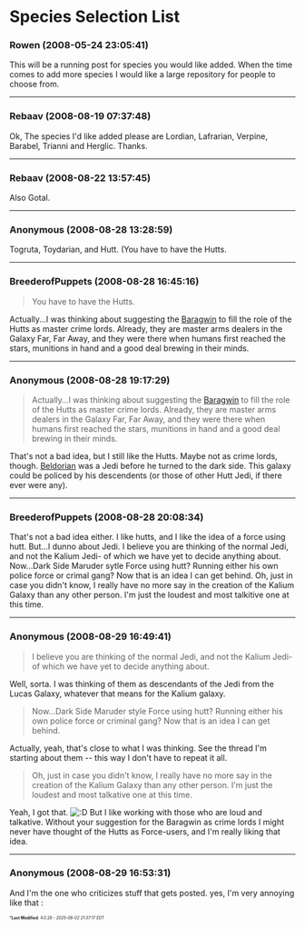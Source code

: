 # Species Selection List

### **Rowen** (2008-05-24 23:05:41)

This will be a running post for species you would like added. When the time comes to add more species I would like a large repository for people to choose from.

---

### **Rebaav** (2008-08-19 07:37:48)

Ok,
The species I'd like added please are Lordian, Lafrarian, Verpine, Barabel, Trianni and Herglic.
Thanks.

---

### **Rebaav** (2008-08-22 13:57:45)

Also Gotal.

---

### **Anonymous** (2008-08-28 13:28:59)

Togruta, Toydarian, and Hutt. (You have to have the Hutts.

---

### **BreederofPuppets** (2008-08-28 16:45:16)

> You have to have the Hutts.

Actually...I was thinking about suggesting the [Baragwin](http://starwars.wikia.com/wiki/Baragwin "http://starwars.wikia.com/wiki/Baragwin") to fill the role of the Hutts as master crime lords. Already, they are master arms dealers in the Galaxy Far, Far Away, and they were there when humans first reached the stars, munitions in hand and a good deal brewing in their minds.

---

### **Anonymous** (2008-08-28 19:17:29)

> Actually&#8230;I was thinking about suggesting the [Baragwin](http://starwars.wikia.com/wiki/Baragwin "http://starwars.wikia.com/wiki/Baragwin") to fill the role of the Hutts as master crime lords. Already, they are master arms dealers in the Galaxy Far, Far Away, and they were there when humans first reached the stars, munitions in hand and a good deal brewing in their minds.

That's not a bad idea, but I still like the Hutts. Maybe not as crime lords, though. [Beldorian](http://starwars.wikia.com/wiki/Beldorion "http://starwars.wikia.com/wiki/Beldorion") was a Jedi before he turned to the dark side. This galaxy could be policed by his descendents (or those of other Hutt Jedi, if there ever were any).

---

### **BreederofPuppets** (2008-08-28 20:08:34)

That's not a bad idea either.
I like hutts, and I like the idea of a force using hutt. But...I dunno about Jedi. I believe you are thinking of the normal Jedi, and not the Kalium Jedi- of which we have yet to decide anything about. Now...Dark Side Maruder sytle Force using hutt? Running either his own police force or crimal gang? Now that is an idea I can get behind.
Oh, just in case you didn't know, I really have no more say in the creation of the Kalium Galaxy than any other person. I'm just the loudest and most talkitive one at this time.

---

### **Anonymous** (2008-08-29 16:49:41)

> I believe you are thinking of the normal Jedi, and not the Kalium Jedi- of which we have yet to decide anything about.

Well, sorta. I was thinking of them as descendants of the Jedi from the Lucas Galaxy, whatever that means for the Kalium galaxy.
> Now&#8230;Dark Side Maruder style Force using hutt? Running either his own police force or criminal gang? Now that is an idea I can get behind.

Actually, yeah, that's close to what I was thinking. See the thread I'm starting about them -- this way I don't have to repeat it all.
> Oh, just in case you didn&#39;t know, I really have no more say in the creation of the Kalium Galaxy than any other person. I&#39;m just the loudest and most talkative one at this time.

Yeah, I got that. <!-- s:D -->![:D](https://i.ibb.co/MDcFvFDD/icon-e-biggrin.gif)<!-- s:D --> But I like working with those who are loud and talkative. Without your suggestion for the Baragwin as crime lords I might never have thought of the Hutts as Force-users, and I'm really liking that idea.

---

### **Anonymous** (2008-08-29 16:53:31)

And I'm the one who criticizes stuff that gets posted.
yes, I'm very annoying like that :



<span style="font-size: 0.5em;">***Last Modified**: 4.0.28 - *2025-06-02 21:37:17 EDT*</span>